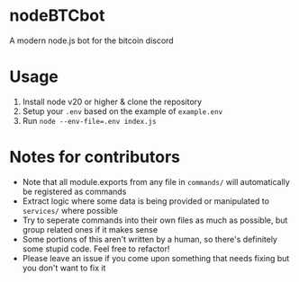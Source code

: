 # nodeBTCbot
 A modern node.js bot for the bitcoin discord
# Usage
 1. Install node v20 or higher & clone the repository
 2. Setup your `.env` based on the example of `example.env`
 3. Run `node --env-file=.env index.js`
# Notes for contributors
 - Note that all module.exports from any file in `commands/` will automatically be registered as commands
 - Extract logic where some data is being provided or manipulated to `services/` where possible
 - Try to seperate commands into their own files as much as possible, but group related ones if it makes sense
 - Some portions of this aren't written by a human, so there's definitely some stupid code. Feel free to refactor!
 - Please leave an issue if you come upon something that needs fixing but you don't want to fix it
